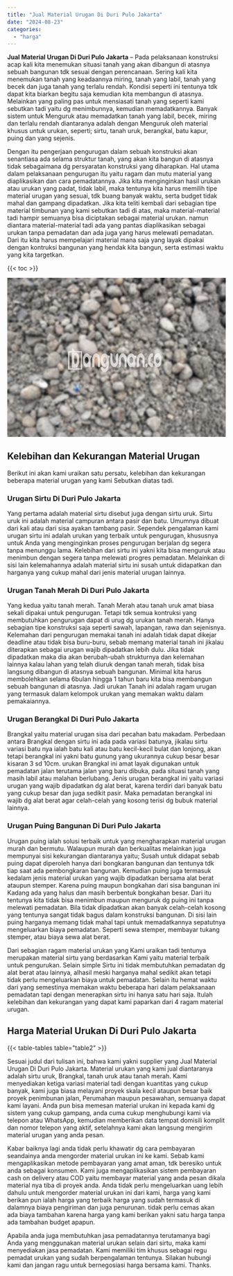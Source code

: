 ```yaml
---
title: "Jual Material Urugan Di Duri Pulo Jakarta"
date: "2024-08-23"
categories: 
  - "harga"
---
```


**Jual Material Urugan Di Duri Pulo Jakarta** – Pada pelaksanaan konstruksi acap kali kita menemukan situasi tanah yang akan dibangun di atasnya sebuah bangunan tdk sesuai dengan perencanaan. Sering kali kita menemukan tanah yang keadaannya miring, tanah yang labil, tanah yang becek dan juga tanah yang terlalu rendah. Kondisi seperti ini tentunya tdk dapat kita biarkan begitu saja kemudian kita membangun di atasnya. Melainkan yang paling pas untuk mensiasati tanah yang seperti kami sebutkan tadi yaitu dg menimbunnya, kemudian memadatkannya. Banyak sistem untuk Menguruk atau memadatkan tanah yang labil, becek, miring dan terlalu rendah diantaranya adalah dengan Menguruk oleh material khusus untuk urukan, seperti; sirtu, tanah uruk, berangkal, batu kapur, puing dan yang sejenis.

Dengan itu pengerjaan pengurugan dalam sebuah konstruksi akan senantiasa ada selama struktur tanah, yang akan kita bangun di atasnya tidak sebagaimana dg persyaratan konstruksi yang diharapkan. Hal utama dalam pelaksanaan pengurugan itu yaitu ragam dan mutu material yang diaplikasikan dan cara pemadatannya. Jika kita menginginkan hasil urukan atau urukan yang padat, tidak labil, maka tentunya kita harus memilih tipe material urugan yang sesuai, tdk buang banyak waktu, serta budget tidak mahal dan gampang dipadatkan. Jika kita teliti kembali dari sebagian tipe material timbunan yang kami sebutkan tadi di atas, maka material-material tadi hampir semuanya bisa diciptakan sebagai material urukan. namun diantara material-material tadi ada yang pantas diaplikasikan sebagai urukan tanpa pemadatan dan ada juga yang harus melewati pemadatan. Dari itu kita harus mempelajari material mana saja yang layak dipakai dengan kontruksi bangunan yang hendak kita bangun, serta estimasi waktu yang kita targetkan.

{{< toc >}}

![Jual Material Urugan Di Duri Pulo Jakarta](/images/jual-urugan-22.png)

## Kelebihan dan Kekurangan Material Urugan

Berikut ini akan kami uraikan satu persatu, kelebihan dan kekurangan beberapa material urugan yang kami Sebutkan diatas tadi.

### Urugan Sirtu Di Duri Pulo Jakarta

Yang pertama adalah material sirtu disebut juga dengan sirtu uruk. Sirtu uruk ini adalah material campuran antara pasir dan batu. Umumnya dibuat dari kali atau dari sisa ayakan tambang pasir. Sependek pengalaman kami urugan sirtu ini adalah urukan yang terbaik untuk pengurugan, khususnya untuk Anda yang menginginkan proses pengurugan berjalan dg segera tanpa menunggu lama. Kelebihan dari sirtu ini yakni kita bisa menguruk atau menimbun dengan segera tanpa melewati progres pemadatan. Melainkan di sisi lain kelemahannya adalah material sirtu ini susah untuk didapatkan dan harganya yang cukup mahal dari jenis material urugan lainnya.

### Urugan Tanah Merah Di Duri Pulo Jakarta

Yang kedua yaitu tanah merah. Tanah Merah atau tanah uruk amat biasa sekali dipakai untuk pengurugan. Tetapi tdk semua kontruksi yang membutuhkan pengurugan dapat di urug dg urukan tanah merah. Hanya sebagian tipe konstruksi saja seperti sawah, lapangan, rawa dan sejenisnya. Kelemahan dari pengurugan memakai tanah ini adalah tidak dapat dikejar deadline atau tidak bisa buru-buru, sebab memang material tanah ini jikalau diterapkan sebagai urugan wajib dipadatkan lebih dulu. Jika tidak dipadatkan maka dia akan berubah-ubah strukturnya dan kelemahan lainnya kalau lahan yang telah diuruk dengan tanah merah, tidak bisa langsung dibangun di atasnya sebuah bangunan. Minimal kita harus membolehkan selama 6bulan hingga 1 tahun baru kita bisa membangun sebuah bangunan di atasnya. Jadi urukan Tanah ini adalah ragam urugan yang termasuk dalam kelompok urukan yang memakan waktu dalam pemakaiannya.

### Urugan Berangkal Di Duri Pulo Jakarta

Brangkal yaitu material urugan sisa dari pecahan batu makadam. Perbedaan antara Brangkal dengan sirtu ini ada pada variasi batunya, jikalau sirtu variasi batu nya ialah batu kali atau batu kecil-kecil bulat dan lonjong, akan tetapi berangkal ini yakni batu gunung yang ukurannya cukup besar besar kisaran 3 sd 10cm. urukan Brangkal ini amat layak digunakan untuk pemadatan jalan terutama jalan yang baru dibuka, pada situasi tanah yang masih labil atau malahan berlubang. Jenis urugan berangkal ini yaitu variasi urugan yang wajib dipadatkan dg alat berat, karena terdiri dari banyak batu yang cukup besar dan juga sedikit pasir. Maka pemadatan berangkal ini wajib dg alat berat agar celah-celah yang kosong terisi dg bubuk material lainnya.

### Urugan Puing Bangunan Di Duri Pulo Jakarta

Urugan puing ialah solusi terbaik untuk yang mengharapkan material urugan murah dan bermutu. Walaupun murah dan berkualitas melainkan juga mempunyai sisi kekurangan diantaranya yaitu; Susah untuk didapat sebab puing dapat diperoleh hanya dari bongkaran bangunan dan tentunya tdk tiap saat ada pembongkaran bangunan. Kemudian puing juga termasuk kedalam jenis material urukan yang wajib dipadatkan bersama alat berat ataupun stemper. Karena puing maupun bongkahan dari sisa bangunan ini Kadang ada yang halus dan masih berbentuk bongkahan besar. Dari itu tentunya kita tidak bisa menimbun maupun menguruk dg puing ini tanpa melewati pemadatan. Bila tidak dipadatkan akan banyak celah-celah kosong yang tentunya sangat tidak bagus dalam konstruksi bangunan. Di sisi lain puing harganya memang tidak mahal tapi untuk memadatkannya sepatutnya mengeluarkan biaya pemadatan. Seperti sewa stemper, membayar tukang stemper, atau biaya sewa alat berat.

Dari sebagian ragam material urukan yang Kami uraikan tadi tentunya merupakan material sirtu yang berdasarkan Kami yaitu material terbaik untuk pengurukan. Selain simple Sirtu ini tidak membutuhkan pemadatan dg alat berat atau lainnya, alhasil meski harganya mahal sedikit akan tetapi tidak perlu mengeluarkan biaya untuk pemadatan. Selain itu hemat waktu dari yang semestinya memakan waktu beberapa hari dalam pelaksanaan pemadatan tapi dengan menerapkan sirtu ini hanya satu hari saja. Itulah kelebihan dan kekurangan yang dapat kami paparkan dari 4 ragam material urugan.

## Harga Material Urukan Di Duri Pulo Jakarta

{{< table-tables table="table2" >}}

Sesuai judul dari tulisan ini, bahwa kami yakni supplier yang Jual Material Urugan Di Duri Pulo Jakarta. Material urukan yang kami jual diantaranya adalah sirtu uruk, Brangkal, tanah uruk atau tanah merah. Kami menyediakan ketiga variasi material tadi dengan kuantitas yang cukup banyak, kami juga biasa melayani proyek skala kecil ataupun besar baik proyek penimbunan jalan, Perumahan maupun pesawahan, semuanya dapat kami layani. Anda pun bisa memesan material urukan ini kepada kami dg sistem yang cukup gampang, anda cuma cukup menghubungi kami via telepon atau WhatsApp, kemudian memberikan data tempat domisili komplit dan nomor telepon yang aktif, setelahnya kami akan langsung mengirim material urugan yang anda pesan.

Kabar baiknya lagi anda tidak perlu khawatir dg cara pembayaran seandainya anda mengorder material urukan ini ke kami. Sebab kami mengaplikasikan metode pembayaran yang amat aman, tdk beresiko untuk anda sebagai konsumen. Kami juga mengaplikasikan sistem pembayaran cash on delivery atau COD yaitu membayar material yang anda pesan dikala material nya tiba di proyek anda. Anda tidak perlu mengeluarkan uang lebih dahulu untuk mengorder material urukan ini dari kami, harga yang kami berikan pun ialah harga yang terbaik harga yang sudah termasuk di dalamnya biaya pengiriman dan juga penurunan. tidak perlu cemas akan ada biaya tambahan karena harga yang kami berikan yakni satu harga tanpa ada tambahan budget apapun.

Apabila anda juga membutuhkan jasa pemadatannya terutamanya bagi Anda yang menggunakan material urukan selain dari sirtu, maka kami menyediakan jasa pemadatan. Kami memiliki tim khusus sebagai regu pemadat urukan yang sudah berpengalaman tentunya. Silakan hubungi kami dan jangan ragu untuk bernegosiasi harga bersama kami. Thanks.
